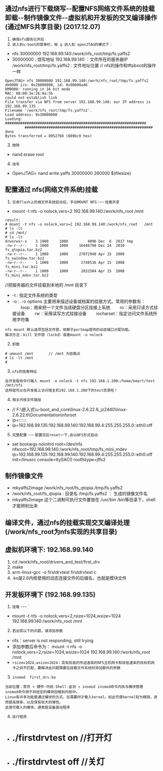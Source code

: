 ## 通过nfs进行下载烧写--配置NFS网络文件系统的挂载卸载--制作镜像文件--虚拟机和开发板的交叉编译操作(通过MFS共享目录) (2017.12.07)
1. `确保nfs服务已开启`
2. `进入到u-boot的菜单栏，按 q 进入到 openJTAG的模式下：`
*  nfs 30000000 192.168.99.140:/work/nfs_root/tmp/fs.yaffs2 
*  30000000 : 烧写地址  192.168.99.140 ：文件所在的服务器IP  /work/nfs_root/tmp/fs.yaffs2 : 文件地址位置   // nfs的操作和tftpboot的操作一样
```
OpenJTAG> nfs 30000000 192.168.99.140:/work/nfs_root/tmp/fs.yaffs2
dm9000 i/o: 0x20000000, id: 0x90000a46 
DM9000: running in 16 bit mode
MAC: 08:00:3e:26:0a:5b
could not establish link
File transfer via NFS from server 192.168.99.140; our IP address is 192.168.99.135
Filename '/work/nfs_root/tmp/fs.yaffs2'.
Load address: 0x30000000
Loading: #################################################################
         ###########################################################
done
Bytes transferred = 8952768 (889bc0 hex)
```
3. `擦除`
* nand erase root 
4. `烧写`
* OpenJTAG> nand write.yaffs 30000000 260000 $(filesize)

## 配置通过 nfs(网络文件系统)挂载
1. `仅用flash上的根文件系统启动后，手动MOUNT NFS` --- `挂载共享`
* mount -t nfs -o nolock,vers=2 192.168.99.140:/work/nfs_root   /mnt  
```
result: 
# mount -t nfs -o nolock,vers=2 192.168.99.140:/work/nfs_root   /mnt  
# ls -lt
# cd /mnt/
# ls -lt
drwxrwxr-x    3 1000     1000         4096 Dec  6  2017 tmp
-rw-r--r--    1 1000     1000     16446798 Dec 24  2010 fs_qtopia.tar.bz2
-rw-r--r--    1 1000     1000     27072948 Apr 15  2008 fs_xwindow.tar.bz2
-rw-r--r--    1 1000     1000      2748536 Apr 15  2008 fs_mini.tar.bz2
-rw-r--r--    1 1000     1000      2832504 Apr 15  2008 fs_mini_mdev.tar.bz2
```
//把服务器的文件挂载到本地的 /mnt 目录下
* -t :  指定文件系统的类型
* -o : .-o options 主要用来描述设备或档案的挂接方式。常用的参数有：
　　loop：用来把一个文件当成硬盘分区挂接上系统
　　ro：采用只读方式挂接设备
　　rw：采用读写方式挂接设备
　　iocharset：指定访问文件系统所用字符集

```
nfs mount 默认选项包括文件锁，依赖于portmap提供的动态端口分配功能。
解决方法：kill 文件锁（lockd）或者mount -o nolock
```
2. `卸载`
```
# umount /mnt       // /mnt 为挂载点
# ls -lt /mnt
#
```
3. `nfs的挂载特征`
```
在开发板命令行输入 mount -o nolock -t nfs 192.168.1.200:/home/kmart/test   /mnt/nfs
这样就可以在开发板上访问宿主机192.168.1.200下的test目录啦！
```
4. `相关内核文件路径` 
* // F:\嵌入式\u-boot_and_core\linux-2.6.22.6_jz2440\linux-2.6.22.6\Documentation\nfsroot
* ip=<client-ip>:<server-ip>:<gw-ip>:<netmask>:<hostname>:<device>:<autoconf>
* ip=192.168.99.135:192.168.99.140:192.168.99.4:255.255.255.0::eth0:off
5. `完整配置` --- `配置完后reset一下,会以NFS形式启动`
* set bootargs noinitrd root=/dev/nfs nfsroot=192.168.99.140:/work/nfs_root/tmp/fs_mini_mdev ip=192.168.99.135:192.168.99.140:192.168.99.4:255.255.255.0::eth0:off
init=/linuxrc console=ttySAC0 rootfstype=jffs2

## 制作镜像文件
* mkyaffs2image /work/nfs_root/fs_qtopia /tmp/fs.yaffs2
* /work/nfs_root/fs_qtopia : 目录名   /tmp/fs.yaffs2 ： 生成的镜像文件名
* mkyaffs2image 这个二进制可执行文件要放在 /usr/bin /bin等目录下，shell才能辨别出来

## 编译文件，通过nfs的挂载实现交叉编译处理 (/work/nfs_root为nfs实现的共享目录)

## 虚拟机环境下: 192.168.99.140
1. cd /work/nfs_root/drivers_and_test/first_drv
2. make
3. arm-linux-gcc -o firstdrvtest firstdrvtest.c 
3. .ko是2.6内核使用的动态连接文件的后缀名，也就是模块文件

## 开发板环境下 (192.168.99.135)
1. `挂载` --- `
* mount -t nfs -o nolock,vers=2,rsize=1024,wsize=1024 192.168.99.140:/work/nfs_root /mnt
2. `若出现以下的问题，请添加参数`
* nfs：server is not responding, still trying
* 添加参数后命令为： mount -t nfs -o nolock,vers=2,rsize=1024,wsize=1024 192.168.99.140:/work/nfs_root /mnt
* `rsize=1024,wsize=1024` : `具有较高的传送速率的NFS主机网卡和较低速率的目标机网卡之间不匹配，要解决此问题需要在挂载文件系统时添加额外的参数`
3. `insmod  first_drv.ko`     
```
当前位置：首页 » 硬件·内核·Shell·监测 » insmod insmod命令内核与模块管理 insmod命令用于将给定的模块加载到内核中。
Linux有许多功能是通过模块的方式，在需要时才载入kernel。如此可使kernel较为精简，进而提高效率，以及保有较大的弹性。
这类可载入的模块，通常是设备驱动程序
```
4. `执行程序`
* # ./firstdrvtest on       //打开灯
* # ./firstdrvtest off      //关灯
